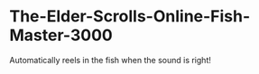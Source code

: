 # The-Elder-Scrolls-Online-Fish-Master-3000
Automatically reels in the fish when the sound is right!
